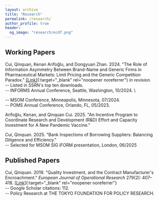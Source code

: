 ```yaml
---
layout: archive
title: "Research"
permalink: /research/
author_profile: true
header:
  og_image: "research/ecdf.png"
---
```


## Working Papers
Cui, Qinquan, Kenan Arifoğlu, and Dongyuan Zhan. 2024. &quot;The Role of Information Asymmetry Between Brand-Name and Generic Firms in Pharmaceutical Markets: Limit Pricing and the Generic Competition Paradox.&quot; [[Link]](https://papers.ssrn.com/sol3/papers.cfm?abstract_id=4660532){:target="_blank" rel="noopener noreferrer"} 
<i>in revision.</i> \
-- Listed in SSRN's top ten downloads. \
-- INFORMS Annual Conference, Seattle, Washington, 10/2024. \
<!-- -- MSOM Conference, The University of Minnesota, Minneapolis, Minnesota, 07/2024. \ -->
-- MSOM Conference, Minneapolis, Minnesota, 07/2024. \
-- POMS Annual Conference, Orlando, FL, 05/2023.

Arifoğlu, Kenan, and Qinquan Cui. 2025. &quot;An Incentive Program to Coordinate Research and Development (R&D) Effort and Capacity Investment for A New Pandemic Vaccine.&quot; 

Cui, Qinquan. 2025. &quot;Bank Inspections of Borrowing Suppliers: Balancing Diligence and Efficiency.&quot; \
-- Selected for MSOM SIG iFORM presentation, London, 06/2025 


## Published Papers
Cui, Qinquan. 2019. &quot;Quality Investment, and the Contract Manufacturer's Encroachment.&quot; <i>European Journal of Operational Research</i> 279(2): 407–418. [[Link]](https://doi.org/10.1016/j.ejor.2019.06.004){:target="_blank" rel="noopener noreferrer"} \
-- Google Scholar citations: 112. \
-- Policy Research at THE TOKYO FOUNDATION FOR POLICY RESEARCH.


<nbsp>


